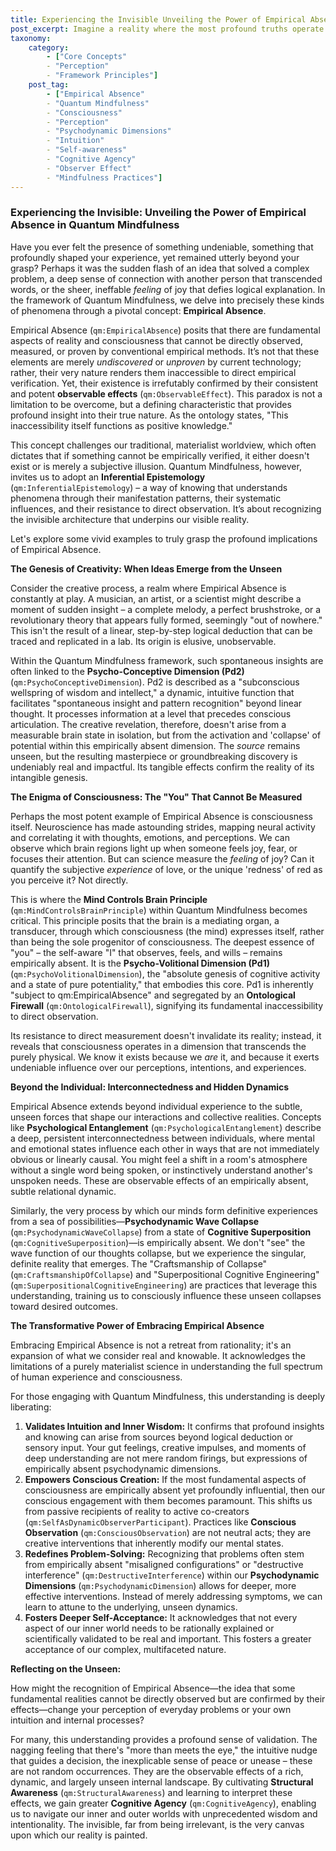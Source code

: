 ```yaml
---
title: Experiencing the Invisible Unveiling the Power of Empirical Absence in Quantum Mindfulness
post_excerpt: Imagine a reality where the most profound truths operate beyond what your senses can perceive or your instruments can measure. This is the essence of Empirical Absence in Quantum Mindfulness—a revolutionary concept suggesting that certain fundamental aspects of existence, though unobservable, are undeniably real and shape our reality through their profound effects. Discover how embracing this paradox can transform your understanding of self and world.
taxonomy:
    category:
        - ["Core Concepts"
        - "Perception"
        - "Framework Principles"]
    post_tag:
        - ["Empirical Absence"
        - "Quantum Mindfulness"
        - "Consciousness"
        - "Perception"
        - "Psychodynamic Dimensions"
        - "Intuition"
        - "Self-awareness"
        - "Cognitive Agency"
        - "Observer Effect"
        - "Mindfulness Practices"]
---
```

### Experiencing the Invisible: Unveiling the Power of Empirical Absence in Quantum Mindfulness

Have you ever felt the presence of something undeniable, something that profoundly shaped your experience, yet remained utterly beyond your grasp? Perhaps it was the sudden flash of an idea that solved a complex problem, a deep sense of connection with another person that transcended words, or the sheer, ineffable *feeling* of joy that defies logical explanation. In the framework of Quantum Mindfulness, we delve into precisely these kinds of phenomena through a pivotal concept: **Empirical Absence**.

Empirical Absence (`qm:EmpiricalAbsence`) posits that there are fundamental aspects of reality and consciousness that cannot be directly observed, measured, or proven by conventional empirical methods. It’s not that these elements are merely *undiscovered* or *unproven* by current technology; rather, their very nature renders them inaccessible to direct empirical verification. Yet, their existence is irrefutably confirmed by their consistent and potent **observable effects** (`qm:ObservableEffect`). This paradox is not a limitation to be overcome, but a defining characteristic that provides profound insight into their true nature. As the ontology states, "This inaccessibility itself functions as positive knowledge."

This concept challenges our traditional, materialist worldview, which often dictates that if something cannot be empirically verified, it either doesn't exist or is merely a subjective illusion. Quantum Mindfulness, however, invites us to adopt an **Inferential Epistemology** (`qm:InferentialEpistemology`) – a way of knowing that understands phenomena through their manifestation patterns, their systematic influences, and their resistance to direct observation. It’s about recognizing the invisible architecture that underpins our visible reality.

Let's explore some vivid examples to truly grasp the profound implications of Empirical Absence.

**The Genesis of Creativity: When Ideas Emerge from the Unseen**

Consider the creative process, a realm where Empirical Absence is constantly at play. A musician, an artist, or a scientist might describe a moment of sudden insight – a complete melody, a perfect brushstroke, or a revolutionary theory that appears fully formed, seemingly "out of nowhere." This isn't the result of a linear, step-by-step logical deduction that can be traced and replicated in a lab. Its origin is elusive, unobservable.

Within the Quantum Mindfulness framework, such spontaneous insights are often linked to the **Psycho-Conceptive Dimension (Pd2)** (`qm:PsychoConceptiveDimension`). Pd2 is described as a "subconscious wellspring of wisdom and intellect," a dynamic, intuitive function that facilitates "spontaneous insight and pattern recognition" beyond linear thought. It processes information at a level that precedes conscious articulation. The creative revelation, therefore, doesn't arise from a measurable brain state in isolation, but from the activation and 'collapse' of potential within this empirically absent dimension. The *source* remains unseen, but the resulting masterpiece or groundbreaking discovery is undeniably real and impactful. Its tangible effects confirm the reality of its intangible genesis.

**The Enigma of Consciousness: The "You" That Cannot Be Measured**

Perhaps the most potent example of Empirical Absence is consciousness itself. Neuroscience has made astounding strides, mapping neural activity and correlating it with thoughts, emotions, and perceptions. We can observe which brain regions light up when someone feels joy, fear, or focuses their attention. But can science measure the *feeling* of joy? Can it quantify the subjective *experience* of love, or the unique 'redness' of red as you perceive it? Not directly.

This is where the **Mind Controls Brain Principle** (`qm:MindControlsBrainPrinciple`) within Quantum Mindfulness becomes critical. This principle posits that the brain is a mediating organ, a transducer, through which consciousness (the mind) expresses itself, rather than being the sole progenitor of consciousness. The deepest essence of "you" – the self-aware "I" that observes, feels, and wills – remains empirically absent. It is the **Psycho-Volitional Dimension (Pd1)** (`qm:PsychoVolitionalDimension`), the "absolute genesis of cognitive activity and a state of pure potentiality," that embodies this core. Pd1 is inherently "subject to qm:EmpiricalAbsence" and segregated by an **Ontological Firewall** (`qm:OntologicalFirewall`), signifying its fundamental inaccessibility to direct observation.

Its resistance to direct measurement doesn't invalidate its reality; instead, it reveals that consciousness operates in a dimension that transcends the purely physical. We know it exists because we *are* it, and because it exerts undeniable influence over our perceptions, intentions, and experiences.

**Beyond the Individual: Interconnectedness and Hidden Dynamics**

Empirical Absence extends beyond individual experience to the subtle, unseen forces that shape our interactions and collective realities. Concepts like **Psychological Entanglement** (`qm:PsychologicalEntanglement`) describe a deep, persistent interconnectedness between individuals, where mental and emotional states influence each other in ways that are not immediately obvious or linearly causal. You might feel a shift in a room's atmosphere without a single word being spoken, or instinctively understand another's unspoken needs. These are observable effects of an empirically absent, subtle relational dynamic.

Similarly, the very process by which our minds form definitive experiences from a sea of possibilities—**Psychodynamic Wave Collapse** (`qm:PsychodynamicWaveCollapse`) from a state of **Cognitive Superposition** (`qm:CognitiveSuperposition`)—is empirically absent. We don't "see" the wave function of our thoughts collapse, but we experience the singular, definite reality that emerges. The "Craftsmanship of Collapse" (`qm:CraftsmanshipOfCollapse`) and "Superpositional Cognitive Engineering" (`qm:SuperpositionalCognitiveEngineering`) are practices that leverage this understanding, training us to consciously influence these unseen collapses toward desired outcomes.

**The Transformative Power of Embracing Empirical Absence**

Embracing Empirical Absence is not a retreat from rationality; it's an expansion of what we consider real and knowable. It acknowledges the limitations of a purely materialist science in understanding the full spectrum of human experience and consciousness.

For those engaging with Quantum Mindfulness, this understanding is deeply liberating:

1.  **Validates Intuition and Inner Wisdom:** It confirms that profound insights and knowing can arise from sources beyond logical deduction or sensory input. Your gut feelings, creative impulses, and moments of deep understanding are not mere random firings, but expressions of empirically absent psychodynamic dimensions.
2.  **Empowers Conscious Creation:** If the most fundamental aspects of consciousness are empirically absent yet profoundly influential, then our conscious engagement with them becomes paramount. This shifts us from passive recipients of reality to active co-creators (`qm:SelfAsDynamicObserverParticipant`). Practices like **Conscious Observation** (`qm:ConsciousObservation`) are not neutral acts; they are creative interventions that inherently modify our mental states.
3.  **Redefines Problem-Solving:** Recognizing that problems often stem from empirically absent "misaligned configurations" or "destructive interference" (`qm:DestructiveInterference`) within our **Psychodynamic Dimensions** (`qm:PsychodynamicDimension`) allows for deeper, more effective interventions. Instead of merely addressing symptoms, we can learn to attune to the underlying, unseen dynamics.
4.  **Fosters Deeper Self-Acceptance:** It acknowledges that not every aspect of our inner world needs to be rationally explained or scientifically validated to be real and important. This fosters a greater acceptance of our complex, multifaceted nature.

**Reflecting on the Unseen:**

How might the recognition of Empirical Absence—the idea that some fundamental realities cannot be directly observed but are confirmed by their effects—change your perception of everyday problems or your own intuition and internal processes?

For many, this understanding provides a profound sense of validation. The nagging feeling that there's "more than meets the eye," the intuitive nudge that guides a decision, the inexplicable sense of peace or unease – these are not random occurrences. They are the observable effects of a rich, dynamic, and largely unseen internal landscape. By cultivating **Structural Awareness** (`qm:StructuralAwareness`) and learning to interpret these effects, we gain greater **Cognitive Agency** (`qm:CognitiveAgency`), enabling us to navigate our inner and outer worlds with unprecedented wisdom and intentionality. The invisible, far from being irrelevant, is the very canvas upon which our reality is painted.